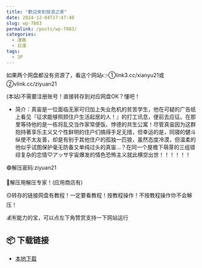 ```yaml
---
title: "歡迎來到放浪之家"
date: 2024-12-04T17:47:40
slug: wp-7883
permalink: /posts/wp-7883/
categories:
  - 漫画
  - 日漫
tags:
  - 3P
---
```


如果两个网盘都没有资源了，看这个网站👉①link3.cc/xianyu21或②vlink.cc/ziyuan21

(本站)不需要注册账号！直接转存到对应网盘OK？懂吧！

*   简介：真宙是一位面临无家可归加上失业危机的贫苦学生，他在可疑的广告纸上看见『征求能够照顾住户生活起居的人！』的打工讯息，便前去应征。在那里等待他的是一栋将乱交当作家常便饭、悖德的共生公寓！尽管真宙因为这群抱持著享乐主义又个性鲜明的住户们搞得手足无措，但幸运的是，同寝的健斗纵使不太友善，却是有别于其他住户的孤独一匹狼，虽然态度冷漠，但温柔的他似乎试图保护毫无防备又单纯过头的真宙…？在同一个屋檐下萌芽的三组错综复杂的恋情♡アッサ宇宙爆发的情色恐怖主义就此横空出世！！！！！！

🟢解压密码:ziyuan21

🔵解压用解压专家！(应用商店有)

🟡转存的链接网盘有教程！一定要看教程！按教程操作！不按教程操作你不会解压！

💰🈶能力的宝，可以点左下角赞赏支持一下网站运行

## 📦 下载链接
- [本地下载](https://blziyuan21.com/pay-download/7883?key=1790a1b0ca&down_id=0)

